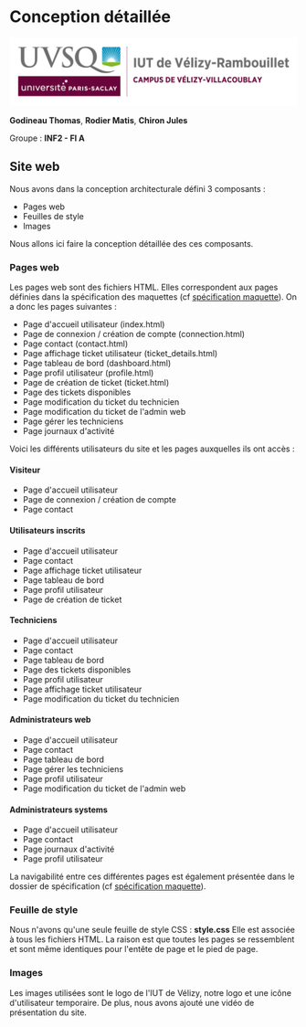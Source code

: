 # Conception détaillée

![logo_uvsq](../annexes/logo_uvsq.png)

**Godineau Thomas**, **Rodier Matis**, **Chiron Jules**

Groupe : **INF2 - FI A**

## Site web

Nous avons dans la conception architecturale défini 3 composants :

- Pages web
- Feuilles de style
- Images

Nous allons ici faire la conception détaillée des ces composants.

### Pages web

Les pages web sont des fichiers HTML.
Elles correspondent aux pages définies dans la spécification des maquettes (cf [spécification maquette](../Specification/maquettes.md)).
On a donc les pages suivantes :

- Page d'accueil utilisateur (index.html)
- Page de connexion / création de compte (connection.html)
- Page contact (contact.html)
- Page affichage ticket utilisateur (ticket_details.html)
- Page tableau de bord (dashboard.html)
- Page profil utilisateur (profile.html)
- Page de création de ticket (ticket.html)
- Page des tickets disponibles
- Page modification du ticket du technicien
- Page modification du ticket de l'admin web
- Page gérer les techniciens
- Page journaux d'activité

Voici les différents utilisateurs du site et les pages auxquelles ils ont accès :

#### Visiteur

- Page d'accueil utilisateur
- Page de connexion / création de compte
- Page contact

#### Utilisateurs inscrits

- Page d'accueil utilisateur
- Page contact
- Page affichage ticket utilisateur
- Page tableau de bord
- Page profil utilisateur
- Page de création de ticket

#### Techniciens

- Page d'accueil utilisateur
- Page contact
- Page tableau de bord
- Page des tickets disponibles
- Page profil utilisateur
- Page affichage ticket utilisateur
- Page modification du ticket du technicien

#### Administrateurs web

- Page d'accueil utilisateur
- Page contact
- Page tableau de bord
- Page gérer les techniciens
- Page profil utilisateur
- Page modification du ticket de l'admin web

#### Administrateurs systems

- Page d'accueil utilisateur
- Page contact
- Page journaux d'activité
- Page profil utilisateur

La navigabilité entre ces différentes pages est également présentée dans le dossier de spécification (cf [spécification maquette](../Specification/maquettes.md)).

### Feuille de style

Nous n'avons qu'une seule feuille de style CSS : **style.css**
Elle est associée à tous les fichiers HTML. La raison est que toutes les pages se ressemblent et sont même identiques pour l'entête de page et le pied de page.

### Images

Les images utilisées sont le logo de l'IUT de Vélizy, notre logo et une icône d'utilisateur temporaire.
De plus, nous avons ajouté une vidéo de présentation du site.
